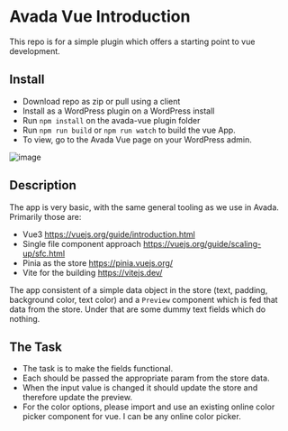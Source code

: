 # Avada Vue Introduction
This repo is for a simple plugin which offers a starting point to vue development.

## Install
- Download repo as zip or pull using a client
- Install as a WordPress plugin on a WordPress install
- Run `npm install` on the avada-vue plugin folder
- Run `npm run build` or `npm run watch` to build the vue App.
- To view, go to the Avada Vue page on your WordPress admin.

![image](https://github.com/Theme-Fusion/avada-vue/assets/9296509/7272d79d-e41d-4fe9-9bfb-c50d079b6828)

## Description
The app is very basic, with the same general tooling as we use in Avada. Primarily those are:
- Vue3 https://vuejs.org/guide/introduction.html
- Single file component approach https://vuejs.org/guide/scaling-up/sfc.html
- Pinia as the store https://pinia.vuejs.org/
- Vite for the building https://vitejs.dev/

The app consistent of a simple data object in the store (text, padding, background color, text color) and a `Preview` component which is fed that data from the store.  Under that are some dummy text fields which do nothing.

## The Task
- The task is to make the fields functional.  
- Each should be passed the appropriate param from the store data.  
- When the input value is changed it should update the store and therefore update the preview.
- For the color options, please import and use an existing online color picker component for vue.  I can be any online color picker.

